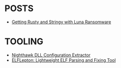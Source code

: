 # POSTS

* [Getting Rusty and Stringy with Luna Ransomware](./luna_ransomware)

# TOOLING

* [Nighthawk DLL Configuration Extractor](./nighthawk_config_extractor)
* [ELFLepton: Lightweight ELF Parsing and Fixing Tool](./elflepton)
